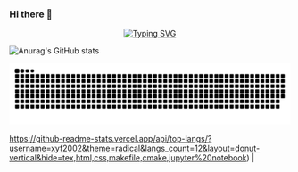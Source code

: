 ### Hi there 👋
  <div align="center">
    <a href="https://blog.sunguoqi.com/">
      <img src="https://readme-typing-svg.demolab.com?font=Fira+Code&pause=1000&width=435&lines=console.log(%22Hello%2C%20World%22);Hello!&center=true&size=27" alt="Typing SVG" />
    </a>
  </div>

![Anurag's GitHub stats](https://github-readme-stats.vercel.app/api?username=xyf2002&show_icons=true&theme=tokyonight)

<picture>
  <source media="(prefers-color-scheme: dark)" srcset="https://raw.githubusercontent.com/xyf2002/xyf2002/output/github-contribution-grid-snake-dark.svg">
  <source media="(prefers-color-scheme: light)" srcset="https://raw.githubusercontent.com/xyf2002/xyf2002/output/github-contribution-grid-snake.svg">
  <img alt="github contribution grid snake animation" src="https://raw.githubusercontent.com/xyf2002/xyf2002/output/github-contribution-grid-snake.svg">
</picture>

https://github-readme-stats.vercel.app/api/top-langs/?username=xyf2002&theme=radical&langs_count=12&layout=donut-vertical&hide=tex,html,css,makefile,cmake,jupyter%20notebook) |
<!--
**xyf2002/xyf2002** is a ✨ _special_ ✨ repository because its `README.md` (this file) appears on your GitHub profile.

Here are some ideas to get you started:

- 🔭 I’m currently working on ...
- 🌱 I’m currently learning ...
- 👯 I’m looking to collaborate on ...
- 🤔 I’m looking for help with ...
- 💬 Ask me about ...
- 📫 How to reach me: ...
- 😄 Pronouns: ...
- ⚡ Fun fact: ...
-->
